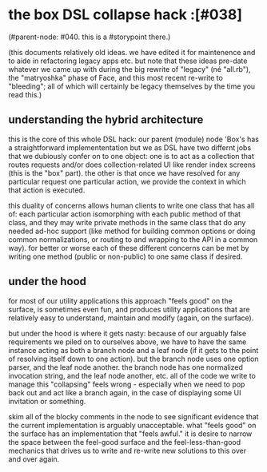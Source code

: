 # the box DSL collapse hack :[#038]

(#parent-node: #040. this is a #storypoint there.)

(this documents relatively old ideas. we have edited it for maintenence and
 to aide in refactoring legacy apps etc. but note that these ideas pre-date
 whatever we came up with during the big rewrite of "legacy" (né "all.rb"),
 the "matryoshka" phase of Face, and this most recent re-write to "bleeding";
 all of which will certainly be legacy themselves by the time you read this.)

## understanding the hybrid architecture

this is the core of this whole DSL hack: our parent (module) node 'Box's has
a straightforward implemententation but we as DSL have two differnt jobs that
we dubiously confer on to one object: one is to act as a collection that
routes requests and/or does collection-related UI like render index screens
(this is the "box" part). the other is that once we have resolved for any
particular request one particular action, we provide the context in which
that action is executed.

this duality of concerns allows human clients to write one class that
has all of: each particular action isomorphing with each public method of
that class, and they may write private methods in the same class that do any
needed ad-hoc support (like method for building common options or doing common
normalizations, or routing to and wrapping to the API in a common way). for
better or worse each of these different concerns can be met by writing one
method (public or non-public) to one same class if desired.

## under the hood

for most of our utility applications this approach "feels good" on the
surface, is sometimes even fun, and produces utility applications that are
relatively easy to understand, maintain and modify (again, on the surface).

but under the hood is where it gets nasty: because of our arguably false
requirements we piled on to ourselves above, we have to have the same instance
acting as both a branch node and a leaf node (if it gets to the point of
resolving itself down to one action). but the branch node uses one option
parser, and the leaf node another. the branch node has one normalized
invocation string, and the leaf node another, etc. all of the code we write
to manage this "collapsing" feels wrong - especially when we need to pop
back out and act like a branch again, in the case of displaying some UI
invitation or something.

skim all of the blocky comments in the node to see significant evidence that
the current implementation is arguably unacceptable. what "feels good" on the
surface has an implementation that "feels awful." it is desire to narrow the
space between the feel-good surface and the feel-less-than-good mechanics
that drives us to write and re-write new solutions to this over and over
again.
